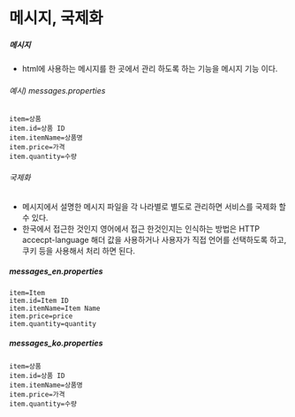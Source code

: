# 메시지, 국제화

##### 메시지
- html에 사용하는 메시지를 한 곳에서 관리 하도록 하는 기능을 메시지 기능 이다.

###### 예시) messages.properties 

```
item=상품
item.id=상품 ID
item.itemName=상품명
item.price=가격
item.quantity=수량
```


###### 국제화
- 메시지에서 설명한 메시지 파일을 각 나라별로 별도로 관리하면 서비스를 국제화 할 수 있다.
- 한국에서 접근한 것인지 영어에서 접근 한것인지는 인식하는 방법은 HTTP accecpt-language 해더 값을 사용하거나 사용자가 직접 언어를 선택하도록 하고, 쿠키 등을 사용해서 처리 하면 된다.

##### messages_en.properties
```
item=Item
item.id=Item ID
item.itemName=Item Name
item.price=price
item.quantity=quantity
```
##### messages_ko.properties
```
item=상품
item.id=상품 ID
item.itemName=상품명
item.price=가격
item.quantity=수량
```

